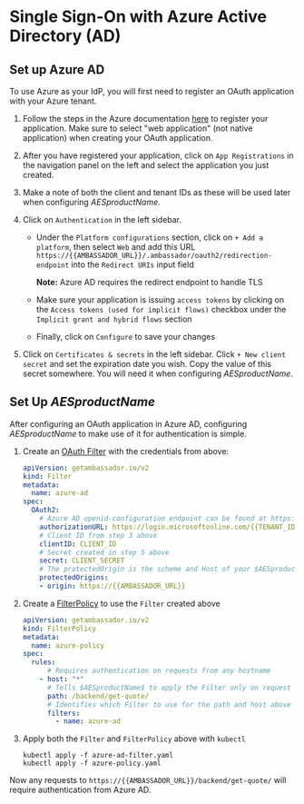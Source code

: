 # Single Sign-On with Azure Active Directory (AD)

## Set up Azure AD

To use Azure as your IdP, you will first need to register an OAuth application with your Azure tenant.

1. Follow the steps in the Azure documentation [here](https://docs.microsoft.com/en-us/azure/active-directory/develop/howto-create-service-principal-portal) to register your application. Make sure to select "web application" (not native application) when creating your OAuth application.

2. After you have registered your application, click on `App Registrations` in the navigation panel on the left and select the application you just created.

3. Make a note of both the client and tenant IDs as these will be used later when configuring $AESproductName$.

4. Click on `Authentication` in the left sidebar.

      - Under the `Platform configurations` section, click on `+ Add a platform`, then select `Web` and add this URL `https://{{AMBASSADOR_URL}}/.ambassador/oauth2/redirection-endpoint` into the `Redirect URIs` input field 

        **Note:** Azure AD requires the redirect endpoint to handle TLS
      - Make sure your application is issuing `access tokens` by clicking on the `Access tokens (used for implicit flows)` checkbox under the `Implicit grant and hybrid flows` section
      - Finally, click on `Configure` to save your changes

5. Click on `Certificates & secrets` in the left sidebar. Click `+ New client secret` and set the expiration date you wish. Copy the value of this secret somewhere. You will need it when configuring $AESproductName$.

## Set Up $AESproductName$

After configuring an OAuth application in Azure AD, configuring $AESproductName$ to make use of it for authentication is simple.

1. Create an [OAuth Filter](../../../topics/using/filters/oauth2) with the credentials from above:

    ```yaml
    apiVersion: getambassador.io/v2
    kind: Filter
    metadata:
      name: azure-ad
    spec:
      OAuth2:
        # Azure AD openid-configuration endpoint can be found at https://login.microsoftonline.com/common/v2.0/.well-known/openid-configuration
        authorizationURL: https://login.microsoftonline.com/{{TENANT_ID}}/v2.0
        # Client ID from step 3 above
        clientID: CLIENT_ID
        # Secret created in step 5 above
        secret: CLIENT_SECRET
        # The protectedOrigin is the scheme and Host of your $AESproductName$ endpoint
        protectedOrigins:
        - origin: https://{{AMBASSADOR_URL}}
    ```

2. Create a [FilterPolicy](../../../topics/using/filters/) to use the `Filter` created above

    ```yaml
    apiVersion: getambassador.io/v2
    kind: FilterPolicy
    metadata:
      name: azure-policy
    spec:
      rules:
          # Requires authentication on requests from any hostname
        - host: "*"
          # Tells $AESproductName$ to apply the Filter only on request to the quote /backend/get-quote/ endpoint
          path: /backend/get-quote/
          # Identifies which Filter to use for the path and host above
          filters:
            - name: azure-ad
    ```

3. Apply both the `Filter` and `FilterPolicy` above with `kubectl`

    ```
    kubectl apply -f azure-ad-filter.yaml
    kubectl apply -f azure-policy.yaml
    ```

Now any requests to `https://{{AMBASSADOR_URL}}/backend/get-quote/` will require authentication from Azure AD.

